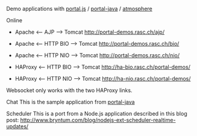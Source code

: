 Demo applications with [portal.js](https://github.com/flowersinthesand/portal) / [portal-java](https://github.com/flowersinthesand/portal-java) / [atmosphere](https://github.com/Atmosphere/atmosphere)

Online
  
  * Apache <-- AJP --> Tomcat       http://portal-demos.rasc.ch/ajp/
  * Apache <-- HTTP BIO --> Tomcat  http://portal-demos.rasc.ch/bio/
  * Apache <-- HTTP NIO --> Tomcat  http://portal-demos.rasc.ch/nio/  
  
  * HAProxy <-- HTTP BIO --> Tomcat http://ha-bio.rasc.ch/portal-demos/
  * HAProxy <-- HTTP NIO --> Tomcat http://ha-nio.rasc.ch/portal-demos/
  
Websocket only works with the two HAProxy links. 


Chat
  This is the sample application from [portal-java](https://github.com/flowersinthesand/portal-java)
  
Scheduler
  This is a port from a Node.js application described in this blog post: 
  http://www.bryntum.com/blog/nodejs-ext-scheduler-realtime-updates/
  